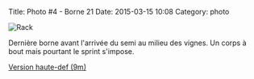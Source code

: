 Title: Photo #4 - Borne 21
Date: 2015-03-15 10:08
Category: photo


![Rack](http://foule.es/borne21.jpg)

Dernière borne avant l'arrivée du semi au milieu des vignes. Un corps à bout mais pourtant le sprint s'impose.

[Version haute-def (9m)](http://foule.es/borne21_hidef.jpg)

